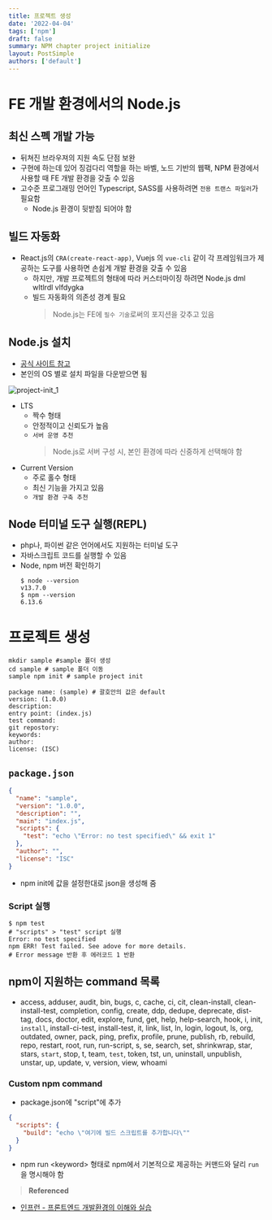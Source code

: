 ```yaml
---
title: 프로젝트 생성
date: '2022-04-04'
tags: ['npm']
draft: false
summary: NPM chapter project initialize
layout: PostSimple
authors: ['default']
---
```


# FE 개발 환경에서의 Node.js

## 최신 스펙 개발 가능

- 뒤쳐진 브라우져의 지원 속도 단점 보완
- 구현에 하는데 있어 징검다리 역할을 하는 바벨, 노드 기반의 웹팩, NPM 환경에서 사용할 때 FE 개발 환경을 갖출 수 있음
- 고수준 프로그래밍 언어인 Typescript, SASS를 사용하려면 `전용 트랜스 파일러`가 필요함
  - Node.js 환경이 뒷받침 되어야 함

## 빌드 자동화

- React.js의 `CRA(create-react-app)`, Vuejs 의 `vue-cli` 같이 각 프레임워크가 제공하는 도구를 사용하면 손쉽게 개발 환경을 갖출 수 있음
  - 하지만, 개발 프로젝트의 형태에 따라 커스터마이징 하려면 Node.js dml wltlrdl vlfdygka
  - 빌드 자동화의 의존성 경계 필요
    > Node.js는 FE에 `필수 기술`로써의 포지션을 갖추고 있음

## Node.js 설치

- [공식 사이트 참고](https://nodejs.org/ko/)
- 본인의 OS 별로 설치 파일을 다운받으면 됨

![project-init_1](/static/images/project-init_1.png)

- LTS
  - 짝수 형태
  - 안정적이고 신뢰도가 높음
  - `서버 운영 추천`
    > Node.js로 서버 구성 시, 본인 환경에 따라 신중하게 선택해야 함
- Current Version
  - 주로 홀수 형태
  - 최신 기능을 가지고 있음
  - `개발 환경 구축 추천`

## Node 터미널 도구 실행(REPL)

- php나, 파이썬 같은 언어에서도 지원하는 터미널 도구
- 자바스크립트 코드를 실행할 수 있음
- Node, npm 버전 확인하기
  ```shell
  $ node --version
  v13.7.0
  $ npm --version
  6.13.6
  ```

# 프로젝트 생성

```shell
mkdir sample #sample 폴더 생성
cd sample # sample 폴더 이동
sample npm init # sample project init
```

```shell
package name: (sample) # 괄호안의 값은 default
version: (1.0.0)
description:
entry point: (index.js)
test command:
git repostory:
keywords:
author:
license: (ISC)
```

## `package.json`

```json
{
  "name": "sample",
  "version": "1.0.0",
  "description": "",
  "main": "index.js",
  "scripts": {
    "test": "echo \"Error: no test specified\" && exit 1"
  },
  "author": "",
  "license": "ISC"
}
```

- npm init에 값을 설정한대로 json을 생성해 줌

### Script 실행

```shell
$ npm test
# "scripts" > "test" script 실행
Error: no test specified
npm ERR! Test failed. See adove for more details.
# Error message 반환 후 에러코드 1 반환
```

## npm이 지원하는 command 목록

- access, adduser, audit, bin, bugs, c, cache, ci, cit,
  clean-install, clean-install-test, completion, config,
  create, ddp, dedupe, deprecate, dist-tag, docs, doctor,
  edit, explore, fund, get, help, help-search, hook, i, init,
  `install`, install-ci-test, install-test, it, link, list, ln,
  login, logout, ls, org, outdated, owner, pack, ping, prefix,
  profile, prune, publish, rb, rebuild, repo, restart, root,
  run, run-script, s, se, search, set, shrinkwrap, star,
  stars, `start`, stop, t, team, `test`, token, tst, un,
  uninstall, unpublish, unstar, up, update, v, version, view,
  whoami

### Custom npm command

- package.json에 "script"에 추가

```json lines
{
  "scripts": {
    "build": "echo \"여기에 빌드 스크립트를 추가합니다\""
  }
}
```

- npm run \<keyword> 형태로 npm에서 기본적으로 제공하는 커맨드와 달리 `run`을 명시해야 함

> **Referenced**

- [인프런 - 프론트엔드 개발환경의 이해와 실습](https://www.inflearn.com/course/%ED%94%84%EB%A1%A0%ED%8A%B8%EC%97%94%EB%93%9C-%EA%B0%9C%EB%B0%9C%ED%99%98%EA%B2%BD/dashboard)
